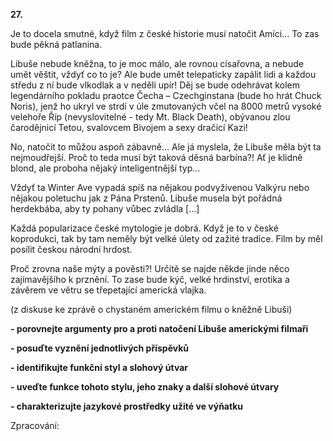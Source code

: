 **27.**

Je to docela smutné, když film z české historie musí natočit Amíci… To zas bude pěkná patlanina.

Libuše nebude kněžna, to je moc málo, ale rovnou císařovna, a nebude umět věštit, vždyť co to je? Ale bude umět telepaticky zapálit lidi a každou středu z ní bude vlkodlak a v neděli upír! Děj se bude odehrávat kolem legendárního pokladu praotce Čecha – Czechginstana (bude ho hrát Chuck Noris), jenž ho ukryl ve strdí v úle zmutovaných včel na 8000 metrů vysoké velehoře Říp (nevyslovitelné - tedy Mt. Black Death), obývanou zlou čarodějnicí Tetou, svalovcem Bivojem a sexy dračicí Kazi!

No, natočit to můžou aspoň zábavně… Ale já myslela, že Libuše měla být ta nejmoudřejší. Proč to teda musí být taková děsná barbína?! Ať je klidně blond, ale proboha nějaký inteligentnější typ…

Vždyť ta Winter Ave vypadá spíš na nějakou podvyživenou Valkýru nebo nějakou poletuchu jak z Pána Prstenů. Libuše musela být pořádná herdekbába, aby ty pohany vůbec zvládla […]

Každá popularizace české mytologie je dobrá. Když je to v české koprodukci, tak by tam neměly být velké úlety od zažité tradice. Film by měl posílit českou národní hrdost.

Proč zrovna naše mýty a pověsti?! Určitě se najde někde jinde něco zajímavějšího k prznění. To zase bude kýč, velké hrdinství, erotika a závěrem ve větru se třepetající americká vlajka.

(z diskuse ke zprávě o chystaném americkém filmu o kněžně Libuši)

**- porovnejte argumenty pro a proti natočení Libuše americkými filmaři**

**- posuďte vyznění jednotlivých příspěvků**

**- identifikujte funkční styl a slohový útvar**

**- uveďte funkce tohoto stylu, jeho znaky a další slohové útvary**

**- charakterizujte jazykové prostředky užité ve výňatku**

Zpracování:
